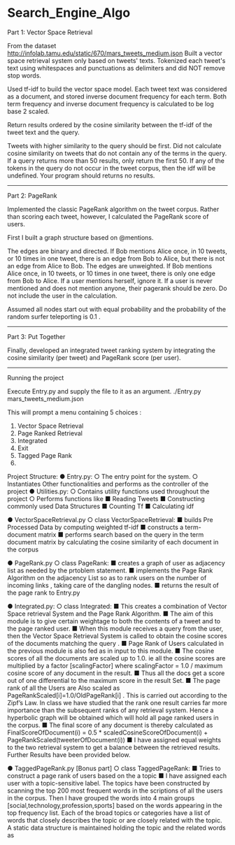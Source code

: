 Search_Engine_Algo
==================

Part 1: Vector Space Retrieval

From the dataset http://infolab.tamu.edu/static/670/mars_tweets_medium.json
Built a vector space retrieval system only based on tweets' texts.
Tokenized each tweet's text using whitespaces and punctuations as delimiters and did NOT remove stop words.


Used tf-idf to build the vector space model. Each tweet text was considered as a document, and stored inverse document frequency for each term. Both term frequency and inverse document frequency is calculated to be log base 2 scaled.

Return results ordered by the cosine similarity between the tf-idf of the tweet text and the query.

Tweets with higher similarity to the query should be first.
Did not calculate cosine similarity on tweets that do not contain any of the terms in the query. 
If a query returns more than 50 results, only return the first 50.
If any of the tokens in the query do not occur in the tweet corpus, then the idf will be undefined. Your program should returns no results.

----------------------------------
Part 2: PageRank

Implemented the classic PageRank algorithm on the tweet corpus. Rather than scoring each tweet, however, I calculated the PageRank score of users. 

First I built a graph structure based on @mentions. 

The edges are binary and directed. If Bob mentions Alice once, in 10 tweets, or 10 times in one tweet, there is an edge from Bob to Alice, but there is not an edge from Alice to Bob.
The edges are unweighted. If Bob mentions Alice once, in 10 tweets, or 10 times in one tweet, there is only one edge from Bob to Alice.
If a user mentions herself, ignore it.
If a user is never mentioned and does not mention anyone, their pagerank should be zero. Do not include the user in the calculation.

Assumed all nodes start out with equal probability and the probability of the random surfer teleporting is 0.1 . 


----------------------------------
Part 3: Put Together

Finally, developed an integrated tweet ranking system by integrating the cosine similarity (per tweet) and PageRank score (per user).

-----------------------------------

Running the project

Execute Entry.py and supply the file to it as an argument.
./Entry.py mars_tweets_medium.json

This will prompt a menu containing 5 choices :
1. Vector Space Retrieval
2. Page Ranked Retrieval
3. Integrated
4. Exit
5. Tagged Page Rank
6. 
Project Structure:
● Entry.py:
    ○ The entry point for the system.
    ○ Instantiates Other functionalities and performs as the controller of the project
● Utilities.py:
  ○ Contains utility functions used throughout the project
  ○ Performs functions like
    ■ Reading Tweets
    ■ Constructing commonly used Data Structures
    ■ Counting Tf
    ■ Calculating idf

● VectorSpaceRetrieval.py
  ○ class VectorSpaceRetrieval:
    ■ builds Pre Processed Data by computing weighted tf-idf
    ■ constructs a term-document matrix
    ■ performs search based on the query in the term document matrix by
        calculating the cosine similarity of each document in the corpus

● PageRank.py
  ○ class PageRank:
    ■ creates a graph of user as adjacency list as needed by the prtoblem
      statement.
    ■ implements the Page Rank Algorithm on the adjacency List so as to rank users
      on the number of incoming links , taking care of the dangling nodes.
    ■ returns the result of the page rank to Entry.py

● Integrated.py:
  ○ class Integrated:
    ■ This creates a combination of Vector Space retrieval System and the Page
    Rank Algorithm.
    ■ The aim of this module is to give certain weightage to both the contents of a
    tweet and to the page ranked user.
    ■ When this module receives a query from the user, then the Vector Space
    Retrieval System is called to obtain the cosine scores of the documents
    matching the query .
    ■ Page Rank of Users calculated in the previous module is also fed as in input to
    this module.
    ■ The cosine scores of all the documents are scaled up to 1.0. ie all the cosine
    scores are multiplied by a factor [scalingFactor] where scalingFactor = 1.0 /
    maximum cosine score of any document in the result.
    ■ Thus all the docs get a score out of one differential to the maximum score in
    the result Set.
    ■ The page rank of all the Users are Also scaled as
    PageRankScaled[i]=1.0/OldPageRank[i] . This is carried out according to the
    Zipf’s Law. In class we have studied that the rank one result carries far more
    importance than the subsequent ranks of any retrieval system. Hence a
    hyperbolic graph will be obtained which will hold all page ranked users in the
    corpus.
    ■ The final score of any document is thereby calculated as
    FinalScoreOfDocument(i) = 0.5 * scaledCosineScoreOfDocument(i) +
    PageRankScaled(tweeterOfDocument(i))
    ■ I have assigned equal weights to the two retrieval system to get a balance
    between the retrieved results. Further Results have been provided below.

● TaggedPageRank.py [Bonus part]
  ○ class TaggedPageRank:
  ■ Tries to construct a page rank of users based on the a topic
  ■ I have assigned each user with a topic-sensitive label. The topics have been
  constructed by scanning the top 200 most frequent words in the scriptions of
  all the users in the corpus. Then I have grouped the words into 4 main groups
  [social,technology,profession,sports] based on the words appearing in the
  top frequency list. Each of the broad topics or categories have a list of words
  that closely describes the topic or are closely related with the topic. A static
  data structure is maintained holding the topic and the related words as
